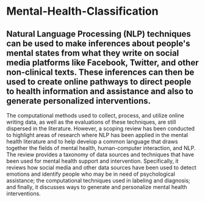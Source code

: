 # Mental-Health-Classification

## Natural Language Processing (NLP) techniques can be used to make inferences about people's mental states from what they write on social media platforms like Facebook, Twitter, and other non-clinical texts. These inferences can then be used to create online pathways to direct people to health information and assistance and also to generate personalized interventions. 

The computational methods used to collect, process, and utilize online writing data, as well as the evaluations of these techniques, are still dispersed in the literature. However, a scoping review has been conducted to highlight areas of research where NLP has been applied in the mental health literature and to help develop a common language that draws together the fields of mental health, human-computer interaction, and NLP. The review provides a taxonomy of data sources and techniques that have been used for mental health support and intervention. Specifically, it reviews how social media and other data sources have been used to detect emotions and identify people who may be in need of psychological assistance; the computational techniques used in labeling and diagnosis; and finally, it discusses ways to generate and personalize mental health interventions.
